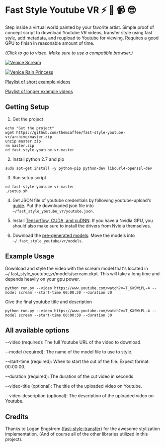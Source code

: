 # Fast Style Youtube VR :zap: :art: :video_camera: :sunglasses:

Step inside a virtual world painted by your favorite artist. Simple proof of concept script to download Youtube VR videos, transfer
style using fast style, add metadata, and reupload to Youtube for viewing. Requires a good GPU to finish in reasonable amount of time.

_(Click to go to video. Make sure to use a compatible browser.)_

[![Venice Scream](https://img.youtube.com/vi/jfiGyaFzHug/0.jpg)](https://www.youtube.com/watch?v=jfiGyaFzHug)

[![Venice Rain Princess](https://img.youtube.com/vi/ZuxioQEKw7I/0.jpg)](https://www.youtube.com/watch?v=ZuxioQEKw7I)

[Playlist of short example videos](https://www.youtube.com/watch?v=EwQmQKw1stw&feature=youtu.be&list=PLu1w_GF5s7kvia2T6sYN2zGqzgEYVo4dG)

[Playlist of longer example videos](https://www.youtube.com/playlist?list=PLQ931W8JAdGuiNUvEqvG4x0O0-Fl1P-wM)


## Getting Setup

1. Get the project 

  ```
  echo "Get the project"
  wget https://github.com/themcaffee/fast-style-youtube-vr/archive/master.zip
  unzip master.zip
  rm master.zip
  cd fast-style-youtube-vr-master
  ```
2. Install python 2.7 and pip

  ```
  sudo apt-get install -y python-pip python-dev libcurl4-openssl-dev
  ```
3. Run setup script

  ```
  cd fast-style-youtube-vr-master
  ./setup.sh
  ```
4. Get JSON file of youtube credentials by following youtube-upload's [guide](https://github.com/tokland/youtube-upload#authentication). Put the downloaded json file into `~/fast_style_youtube_vr/youtube.json`.

5. Install [Tensorflow, CUDA, and cuDNN](https://www.tensorflow.org/versions/r0.11/get_started/os_setup.html). If you have a Nvidia GPU, you should also make sure to install the drivers from Nvidia themselves.

6. Download the [pre-generated models](https://drive.google.com/drive/folders/0B9jhaT37ydSyRk9UX0wwX3BpMzQ). Move the models
 into `~/.fast_style_youtube/vr/models`.


## Example Usage

Download and style the video with the scream model that's located in ~/.fast_style_youtube_vr/models/scream.ckpt. This will
take a long time and depends heavily on your gpu power.

```
python run.py --video https://www.youtube.com/watch?v=T_KXSWiPL-4 --model scream --start-time 00:00:30 --duration 30
```

Give the final youtube title and description

```
python run.py --video https://www.youtube.com/watch?v=T_KXSWiPL-4 --model scream --start-time 00:00:30 --duration 30
```

## All available options

--video (required): The full Youtube URL of the video to download.

--model (required): The name of the model file to use to style.

--start-time (required): When to start the cut of the file. Expect format: 00:00:00.

--duration (required): The duration of the cut video in seconds.

--video-title (optional): The title of the uploaded video on Youtube.

--video-description (optional): The description of the uploaded video on Youtube.


## Credits

Thanks to Logan Engstrom ([fast-style-transfer](https://github.com/lengstrom/fast-style-transfer)) for the awesome stylization implementation. (And of course all of the other libraries utilized in this project).

